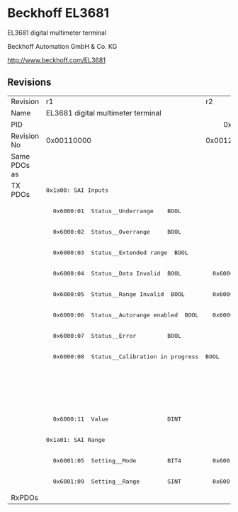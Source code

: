# Beckhoff EL3681

EL3681 digital multimeter terminal

Beckhoff Automation GmbH & Co. KG

http://www.beckhoff.com/EL3681

## Revisions
<table>
<tr >
<td>Revision</td>
<td>r1</td>
<td>r2</td>
<td>r3</td>
<td>r4</td>
<td>r5</td>
</tr>
<tr >
<td>Name</td>
<td>EL3681 digital multimeter terminal</td>
<td colspan=4 align="center">EL3681 Digital multimeter terminal</td>
</tr>
<tr >
<td>PID</td>
<td colspan=5 align="center">0x0e613052</td>
</tr>
<tr >
<td>Revision No</td>
<td>0x00110000</td>
<td>0x00120000</td>
<td>0x00130000</td>
<td>0x00140000</td>
<td>0x00150000</td>
</tr>
<tr >
<td>Same PDOs as</td>
<td colspan=4 align="center"></td>
<td><a href="EL3681-0030">EL3681-0030 r5</a></td>
</tr>
<tr class="txpdo pdosection">
<td rowspan=15 valign=top>TX PDOs</td>
<td colspan=5 align="left"><pre>0x1a00: SAI Inputs</pre></td>
<td></td>
</tr>
<tr class="txpdo">
<td colspan=5 align="left"><pre>  0x6000:01  Status__Underrange    BOOL</pre></td>
</tr>
<tr class="txpdo">
<td colspan=5 align="left"><pre>  0x6000:02  Status__Overrange     BOOL</pre></td>
</tr>
<tr class="txpdo">
<td colspan=5 align="left"><pre>  0x6000:03  Status__Extended range  BOOL</pre></td>
</tr>
<tr class="txpdo">
<td><pre>  0x6000:04  Status__Data Invalid  BOOL</pre></td>
<td colspan=4 align="left"><pre>  0x6000:04  Status__Data invalid  BOOL</pre></td>
</tr>
<tr class="txpdo">
<td><pre>  0x6000:05  Status__Range Invalid  BOOL</pre></td>
<td colspan=4 align="left"><pre>  0x6000:05  Status__Range invalid  BOOL</pre></td>
</tr>
<tr class="txpdo">
<td><pre>  0x6000:06  Status__Autorange enabled  BOOL</pre></td>
<td colspan=4 align="left"><pre>  0x6000:06  Status__Autorange disabled  BOOL</pre></td>
</tr>
<tr class="txpdo">
<td colspan=5 align="left"><pre>  0x6000:07  Status__Error         BOOL</pre></td>
</tr>
<tr class="txpdo">
<td colspan=5 align="left"><pre>  0x6000:08  Status__Calibration in progress  BOOL</pre></td>
</tr>
<tr class="txpdo">
<td colspan=3 align="left"></td>
<td colspan=2 align="left"><pre>  0x6000:0f  Status__TxPDO State   BOOL</pre></td>
</tr>
<tr class="txpdo">
<td colspan=3 align="left"></td>
<td colspan=2 align="left"><pre>  0x6000:10  Status__TxPDO Toggle  BOOL</pre></td>
</tr>
<tr class="txpdo">
<td colspan=5 align="left"><pre>  0x6000:11  Value                 DINT</pre></td>
</tr>
<tr class="txpdo pdosection">
<td colspan=4 align="left"><pre>0x1a01: SAI Range</pre></td>
<td><pre>0x1a01: SAI Feedback</pre></td>
</tr>
<tr class="txpdo">
<td><pre>  0x6001:05  Setting__Mode         BIT4</pre></td>
<td colspan=4 align="left"><pre>  0x6001:05  Settings__Mode        BIT4</pre></td>
</tr>
<tr class="txpdo">
<td><pre>  0x6001:09  Setting__Range        SINT</pre></td>
<td colspan=4 align="left"><pre>  0x6001:09  Settings__Range       SINT</pre></td>
</tr>
<tr >
<td>RxPDOs</td>
<td colspan=5 align="left"></td>
</tr>
</table>
